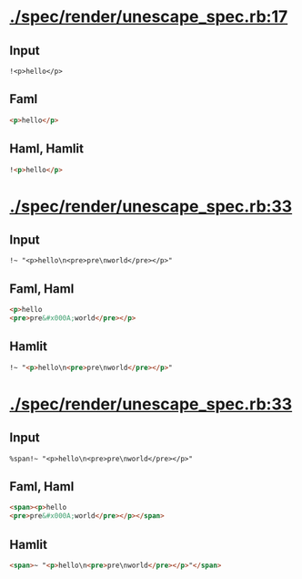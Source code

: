 # [./spec/render/unescape_spec.rb:17](../../../spec/render/unescape_spec.rb#L17)
## Input
```haml
!<p>hello</p>
```

## Faml
```html
<p>hello</p>

```

## Haml, Hamlit
```html
!<p>hello</p>

```

# [./spec/render/unescape_spec.rb:33](../../../spec/render/unescape_spec.rb#L33)
## Input
```haml
!~ "<p>hello\n<pre>pre\nworld</pre></p>"
```

## Faml, Haml
```html
<p>hello
<pre>pre&#x000A;world</pre></p>

```

## Hamlit
```html
!~ "<p>hello\n<pre>pre\nworld</pre></p>"

```

# [./spec/render/unescape_spec.rb:33](../../../spec/render/unescape_spec.rb#L33)
## Input
```haml
%span!~ "<p>hello\n<pre>pre\nworld</pre></p>"
```

## Faml, Haml
```html
<span><p>hello
<pre>pre&#x000A;world</pre></p></span>

```

## Hamlit
```html
<span>~ "<p>hello\n<pre>pre\nworld</pre></p>"</span>

```

